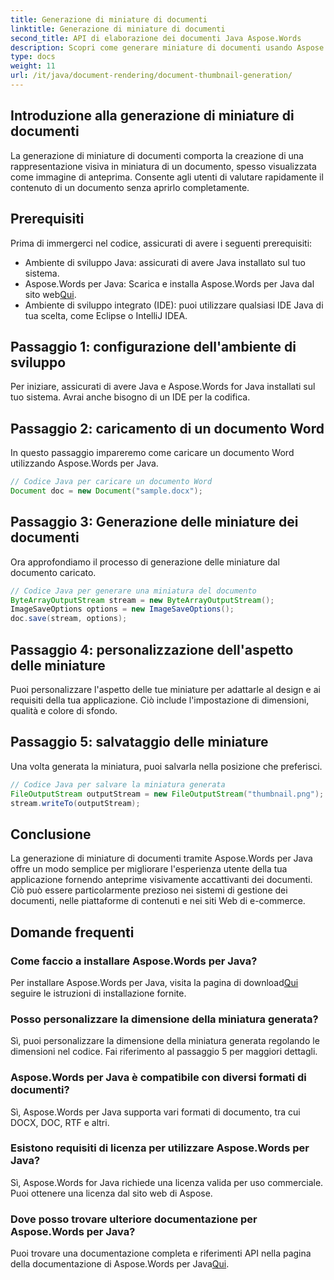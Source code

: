 ```yaml
---
title: Generazione di miniature di documenti
linktitle: Generazione di miniature di documenti
second_title: API di elaborazione dei documenti Java Aspose.Words
description: Scopri come generare miniature di documenti usando Aspose.Words per Java. Migliora l'esperienza utente con anteprime visive.
type: docs
weight: 11
url: /it/java/document-rendering/document-thumbnail-generation/
---
```


## Introduzione alla generazione di miniature di documenti

La generazione di miniature di documenti comporta la creazione di una rappresentazione visiva in miniatura di un documento, spesso visualizzata come immagine di anteprima. Consente agli utenti di valutare rapidamente il contenuto di un documento senza aprirlo completamente.

## Prerequisiti

Prima di immergerci nel codice, assicurati di avere i seguenti prerequisiti:

- Ambiente di sviluppo Java: assicurati di avere Java installato sul tuo sistema.
-  Aspose.Words per Java: Scarica e installa Aspose.Words per Java dal sito web[Qui](https://releases.aspose.com/words/java/).
- Ambiente di sviluppo integrato (IDE): puoi utilizzare qualsiasi IDE Java di tua scelta, come Eclipse o IntelliJ IDEA.

## Passaggio 1: configurazione dell'ambiente di sviluppo

Per iniziare, assicurati di avere Java e Aspose.Words for Java installati sul tuo sistema. Avrai anche bisogno di un IDE per la codifica.

## Passaggio 2: caricamento di un documento Word

In questo passaggio impareremo come caricare un documento Word utilizzando Aspose.Words per Java.

```java
// Codice Java per caricare un documento Word
Document doc = new Document("sample.docx");
```

## Passaggio 3: Generazione delle miniature dei documenti

Ora approfondiamo il processo di generazione delle miniature dal documento caricato.

```java
// Codice Java per generare una miniatura del documento
ByteArrayOutputStream stream = new ByteArrayOutputStream();
ImageSaveOptions options = new ImageSaveOptions();
doc.save(stream, options);
```

## Passaggio 4: personalizzazione dell'aspetto delle miniature

Puoi personalizzare l'aspetto delle tue miniature per adattarle al design e ai requisiti della tua applicazione. Ciò include l'impostazione di dimensioni, qualità e colore di sfondo.

## Passaggio 5: salvataggio delle miniature

Una volta generata la miniatura, puoi salvarla nella posizione che preferisci.

```java
// Codice Java per salvare la miniatura generata
FileOutputStream outputStream = new FileOutputStream("thumbnail.png");
stream.writeTo(outputStream);
```

## Conclusione

La generazione di miniature di documenti tramite Aspose.Words per Java offre un modo semplice per migliorare l'esperienza utente della tua applicazione fornendo anteprime visivamente accattivanti dei documenti. Ciò può essere particolarmente prezioso nei sistemi di gestione dei documenti, nelle piattaforme di contenuti e nei siti Web di e-commerce.

## Domande frequenti

### Come faccio a installare Aspose.Words per Java?

Per installare Aspose.Words per Java, visita la pagina di download[Qui](https://releases.aspose.com/words/java/) seguire le istruzioni di installazione fornite.

### Posso personalizzare la dimensione della miniatura generata?

Sì, puoi personalizzare la dimensione della miniatura generata regolando le dimensioni nel codice. Fai riferimento al passaggio 5 per maggiori dettagli.

### Aspose.Words per Java è compatibile con diversi formati di documenti?

Sì, Aspose.Words per Java supporta vari formati di documento, tra cui DOCX, DOC, RTF e altri.

### Esistono requisiti di licenza per utilizzare Aspose.Words per Java?

Sì, Aspose.Words for Java richiede una licenza valida per uso commerciale. Puoi ottenere una licenza dal sito web di Aspose.

### Dove posso trovare ulteriore documentazione per Aspose.Words per Java?

 Puoi trovare una documentazione completa e riferimenti API nella pagina della documentazione di Aspose.Words per Java[Qui](https://reference.aspose.com/words/java/).